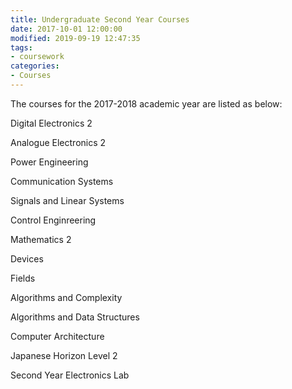 ```yaml
---
title: Undergraduate Second Year Courses
date: 2017-10-01 12:00:00
modified: 2019-09-19 12:47:35
tags:
- coursework
categories:
- Courses
---
```


The courses for the 2017-2018 academic year are listed as below:

<!--more-->

Digital Electronics 2

Analogue Electronics 2

Power Engineering

Communication Systems

Signals and Linear Systems

Control Enginreering

Mathematics 2

Devices

Fields

Algorithms and Complexity

Algorithms and Data Structures

Computer Architecture

Japanese Horizon Level 2

Second Year Electronics Lab
